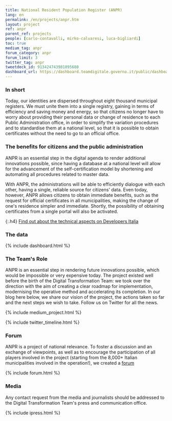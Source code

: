 ```yaml
---
title: National Resident Population Register (ANPR)
lang: en
permalink: /en/projects/anpr.htm
layout: project
ref: anpr
parent_ref: projects
people: [carlo-contavalli, mirko-calvaresi, luca-bigliardi]
toc: true
medium_tag: anpr
forum_category: anpr
forum_limit: 3
twitter_tag: anpr
tweetdeck_id: 913424743981895680
dashboard_url: https://dashboard.teamdigitale.governo.it/public/dashboard/2414d40b-9273-4e54-83ae-df346826fc53
---
```


### In short

Today, our identities are dispersed throughout eight thousand municipal registers. We must
unite them into a single registry, gaining in terms of efficiency and saving money and energy,
so that citizens no longer have to worry about providing their personal data or
change of residence to each Public Administration office, in order to simplify the
variation procedures and to standardise them at a national level, so that it is possible to
obtain certificates without the need to go to
an official office.

### The benefits for citizens and the public administration

ANPR is an essential step in the digital agenda to render additional
innovations possible, since having a database at a national level will allow for the advancement
of the self-certification model by shortening and
automating all procedures related to master data.

With ANPR, the administrations will be able to efficiently dialogue with each other,
having a single, reliable source for citizens&#39; data. Even today, however,
ANPR allows citizens to obtain immediate benefits, such as the request for official
certificates in all municipalities, making the change of one&#39;s residence simpler and immediate.
Shortly, the possibility of obtaining certificates from a single portal will also be activated.


{:.h4}
[Find out about the technical aspects on Developers Italia](https://developers.italia.it/en/anpr/)

### The data
{% include dashboard.html %}

### The Team&#39;s Role

ANPR is an essential step in rendering future innovations possible, which
would be impossible or very expensive today. The project existed well before
the birth of the Digital Transformation Team: we took over the direction with the
aim of creating a clear roadmap for implementation, modernising the operative method and accelerating its completion. In our blog
here below, we share our vision of the project, the actions taken so far and the next steps we wish to take. Follow us on Twitter for all the news.


{% include medium_project.html %}

{% include twitter_timeline.html %}

### Forum
ANPR is a project of national relevance. To foster a discussion and
an exchange of viewpoints, as well as to encourage the participation of
all players involved in the project (starting from the 8,000+ Italian municipalities involved in the operation!), we created a [forum](https://forum.italia.it/c/anpr)

{% include forum.html %}


### Media
Any contact request from the media and journalists should be addressed to the
Digital Transformation Team's press and communication office.

{% include ipress.html %}
<div id="content-ipress" data-key="01e87bed-f52e-4d6d-af32-c4ea59fd300a" data-lang="en" data-size="100" data-tag="6"></div>
<script type="text/javascript" src="/js/ipress.js"></script>
